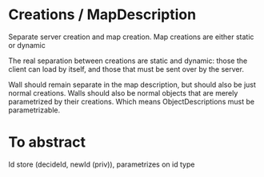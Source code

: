 # Creations / MapDescription

Separate server creation and map creation. Map creations are either static or dynamic

The real separation between creations are static and dynamic: those the client can load by itself, and those that must be sent over by the server.

Wall should remain separate in the map description, but should also be just normal creations. Walls should also be normal objects that are merely parametrized by their creations. Which means ObjectDescriptions must be parametrizable.

# To abstract

Id store (decideId, newId (priv)), parametrizes on id type
